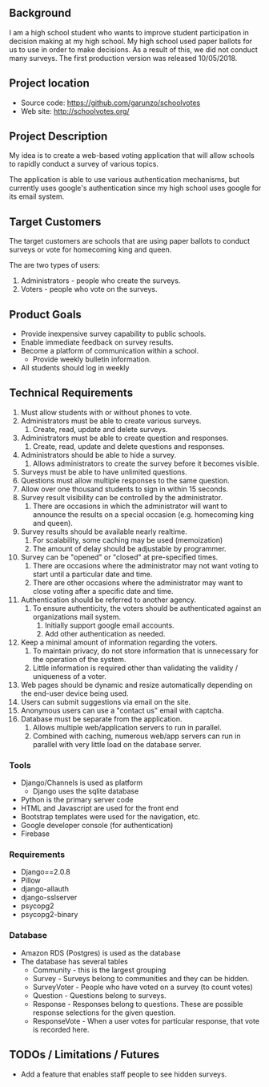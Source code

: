 ## Background

I am a high school student who wants to improve student participation in decision making at my high school. My high school used paper ballots for us to use in order to make decisions. As a result of this, we did not conduct many surveys. The first production version was released 10/05/2018.

## Project location

* Source code: https://github.com/garunzo/schoolvotes
* Web site: http://schoolvotes.org/

## Project Description

My idea is to create a web-based voting application that will allow schools 
to rapidly conduct a survey of various topics. 

The application is able to use various authentication mechanisms, but 
currently uses google's authentication since my high school uses google 
for its email system.


## Target Customers

The target customers are schools that are using paper ballots to conduct 
surveys or vote for homecoming king and queen. 

The are two types of users:

1. Administrators - people who create the surveys.
2. Voters - people who vote on the surveys.

## Product Goals

* Provide inexpensive survey capability to public schools.
* Enable immediate feedback on survey results.
* Become a platform of communication within a school.
    * Provide weekly bulletin information.
* All students should log in weekly 

## Technical Requirements

1. Must allow students with or without phones to vote.
1. Administrators must be able to create various surveys.
    1. Create, read, update and delete surveys.
1. Administrators must be able to create question and responses.
    1. Create, read, update and delete questions and responses.
1. Administrators should be able to hide a survey.
    1. Allows administrators to create the survey before it becomes visible.
1. Surveys must be able to have unlimited questions.
1. Questions must allow multiple responses to the same question.
1. Allow over one thousand students to sign in within 15 seconds.
1. Survey result visibility can be controlled by the administrator.
    1. There are occasions in which the administrator will want to announce the results on a special occasion (e.g. homecoming king and queen).
1. Survey results should be available nearly realtime.
    1. For scalability, some caching may be used (memoization)
    1. The amount of delay should be adjustable by programmer.
1. Survey can be "opened" or "closed" at pre-specified times.
    1. There are occasions where the administrator may not want voting to start until a particular date and time.
    1. There are other occasions where the administrator may want to close voting after a specific date and time. 
1. Authentication should be referred to another agency.
    1. To ensure authenticity, the voters should be authenticated against an organizations mail system.
        1. Initially support google email accounts.
        1. Add other authentication as needed.
1. Keep a minimal amount of information regarding the voters.
    1. To maintain privacy, do not store information that is unnecessary for the operation of the system.
    1. Little information is required other than validating the validity / uniqueness of a voter.
1. Web pages should be dynamic and resize automatically depending on the end-user device being used.
1. Users can submit suggestions via email on the site.
1. Anonymous users can use a "contact us" email with captcha.
1. Database must be separate from the application.
    1. Allows multiple web/application servers to run in parallel.
    1. Combined with caching, numerous web/app servers can run in parallel with very little load on the database server.

### Tools
* Django/Channels is used as platform
   * Django uses the sqlite database
* Python is the primary server code
* HTML and Javascript are used for the front end
* Bootstrap templates were used for the navigation, etc.
* Google developer console (for authentication)
* Firebase

### Requirements
* Django==2.0.8
* Pillow
* django-allauth
* django-sslserver
* psycopg2
* psycopg2-binary


### Database
* Amazon RDS (Postgres) is used as the database
* The database has several tables
   * Community - this is the largest grouping
   * Survey - Surveys belong to communities and they can be hidden.
   * SurveyVoter - People who have voted on a survey (to count votes)
   * Question - Questions belong to surveys.
   * Response - Responses belong to questions. These are possible response selections for the given question.
   * ResponseVote - When a user votes for particular response, that vote is recorded here.


## TODOs / Limitations / Futures
* Add a feature that enables staff people to see hidden surveys.
